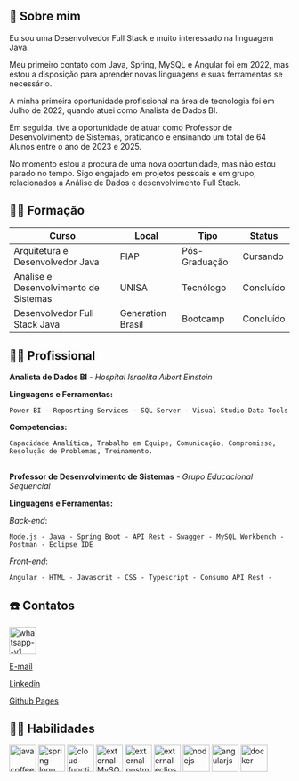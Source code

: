 
## 🚀 Sobre mim
Eu sou uma Desenvolvedor Full Stack e muito interessado na linguagem Java. 

Meu primeiro contato com Java, Spring, MySQL e Angular foi em 2022, mas estou a disposição para aprender novas linguagens e suas ferramentas se necessário.

A minha primeira oportunidade profissional na área de tecnologia foi em Julho de 2022, quando atuei como Analista de Dados BI.

Em seguida, tive a oportunidade de atuar como Professor de Desenvolvimento de Sistemas, praticando e ensinando um total de 64 Alunos entre o ano de 2023 e 2025.

No momento estou a procura de uma nova oportunidade, mas não estou parado no tempo. Sigo engajado em projetos pessoais e em grupo, relacionados a Análise de Dados e desenvolvimento Full Stack.

## 👨‍🎓 Formação
| Curso  | Local | Tipo | Status |
| ------------- | ------------- | ------------- | -------------| 
| Arquitetura e Desenvolvedor Java  | FIAP | Pós-Graduação |Cursando |
| Análise e Desenvolvimento de Sistemas  | UNISA | Tecnólogo | Concluído |
| Desenvolvedor Full Stack Java | Generation Brasil | Bootcamp | Concluído |


## 👨‍💻 Profissional

**Analista de Dados BI** - _Hospital Israelita Albert Einstein_

**Linguagens e Ferramentas:**

```
Power BI - Reposrting Services - SQL Server - Visual Studio Data Tools
```

**Competencias:** 
```
Capacidade Analítica, Trabalho em Equipe, Comunicação, Compromisso, Resolução de Problemas, Treinamento. 
```
##
**Professor de Desenvolvimento de Sistemas** - _Grupo Educacional Sequencial_ 

**Linguagens e Ferramentas:**

_Back-end_:
```
Node.js - Java - Spring Boot - API Rest - Swagger - MySQL Workbench - Postman - Eclipse IDE   
```
_Front-end_:
```
Angular - HTML - Javascrit - CSS - Typescript - Consumo API Rest -   
```

## ☎️ Contatos

[<img width="48" height="48" src="https://img.icons8.com/color/48/whatsapp--v1.png" alt="whatsapp--v1"/>](https://wa.me/+5511956396531)

[E-mail](mailto:lucash.96@hotmail.com)

[Linkedin](https://www.linkedin.com/in/lucas-amaro-5711611ab/)

[Github Pages](https://lucasherculanoamaro.github.io/)


## 	🤹‍♂️ Habilidades

<div>
<img width="48" height="48" src="https://img.icons8.com/color/48/java-coffee-cup-logo--v1.png" alt="java-coffee-cup-logo--v1"/>

<img width="48" height="48" src="https://img.icons8.com/color/48/spring-logo.png" alt="spring-logo"/>

<img width="48" height="48" src="https://img.icons8.com/color/48/cloud-function.png" alt="cloud-function"/>

<img width="48" height="48" src="https://img.icons8.com/external-those-icons-flat-those-icons/48/external-MySQL-programming-and-development-those-icons-flat-those-icons.png" alt="external-MySQL-programming-and-development-those-icons-flat-those-icons"/>

<img width="48" height="48" src="https://img.icons8.com/external-tal-revivo-shadow-tal-revivo/48/external-postman-is-the-only-complete-api-development-environment-logo-shadow-tal-revivo.png" alt="external-postman-is-the-only-complete-api-development-environment-logo-shadow-tal-revivo"/>

<img width="48" height="48" src="https://img.icons8.com/external-tal-revivo-color-tal-revivo/48/external-eclipse-an-integrated-development-environment-used-in-computer-programming-logo-color-tal-revivo.png" alt="external-eclipse-an-integrated-development-environment-used-in-computer-programming-logo-color-tal-revivo"/>

<img width="48" height="48" src="https://img.icons8.com/color/48/nodejs.png" alt="nodejs"/>

<img width="48" height="48" src="https://img.icons8.com/color/48/angularjs.png" alt="angularjs"/>

<img width="48" height="48" src="https://img.icons8.com/fluency/48/docker.png" alt="docker"/>

</div>

